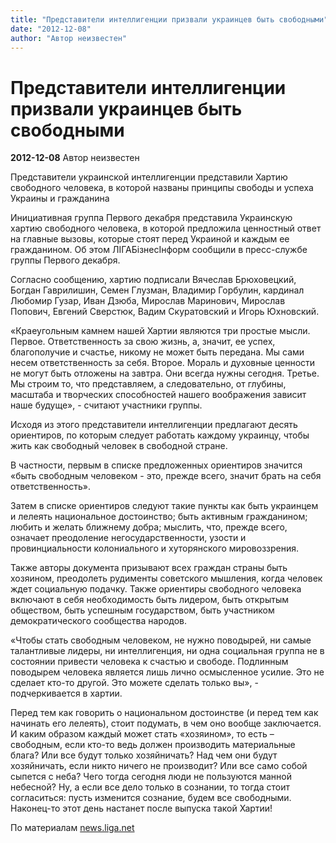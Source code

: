 ```yaml
---
title: "Представители интеллигенции призвали украинцев быть свободными"
date: "2012-12-08"
author: "Автор неизвестен"
---
```


# Представители интеллигенции призвали украинцев быть свободными

**2012-12-08** Автор неизвестен

Представители украинской интеллигенции представили Хартию свободного человека, в которой названы принципы свободы и успеха Украины и гражданина

Инициативная группа Первого декабря представила Украинскую хартию свободного человека, в которой предложила ценностный ответ на главные вызовы, которые стоят перед Украиной и каждым ее гражданином. Об этом ЛІГАБізнесІнформ сообщили в пресс-службе группы Первого декабря.

Согласно сообщению, хартию подписали Вячеслав Брюховецкий, Богдан Гаврилишин, Семен Глузман, Владимир Горбулин, кардинал Любомир Гузар, Иван Дзюба, Мирослав Маринович, Мирослав Попович, Евгений Сверстюк, Вадим Скуратовский и Игорь Юхновский.

«Краеугольным камнем нашей Хартии являются три простые мысли. Первое. Ответственность за свою жизнь, а, значит, ее успех, благополучие и счастье, никому не может быть передана. Мы сами несем ответственность за себя. Второе. Мораль и духовные ценности не могут быть отложены на завтра. Они всегда нужны сегодня. Третье. Мы строим то, что представляем, а следовательно, от глубины, масштаба и творческих способностей нашего воображения зависит наше будуще», - считают участники группы.

Исходя из этого представители интеллигенции предлагают десять ориентиров, по которым следует работать каждому украинцу, чтобы жить как свободный человек в свободной стране.

В частности, первым в списке предложенных ориентиров значится «быть свободным человеком - это, прежде всего, значит брать на себя ответственность».

Затем в списке ориентиров следуют такие пункты как быть украинцем и лелеять национальное достоинство; быть активным гражданином; любить и желать ближнему добра; мыслить, что, прежде всего, означает преодоление негосударственности, узости и провинциальности колониального и хуторянского мировоззрения.

Также авторы документа призывают всех граждан страны быть хозяином, преодолеть рудименты советского мышления, когда человек ждет социальную подачку. Также ориентиры свободного человека включают в себя необходимость быть лидером, быть открытым обществом, быть успешным государством, быть участником демократического сообщества народов.

«Чтобы стать свободным человеком, не нужно поводырей, ни самые талантливые лидеры, ни интеллигенция, ни одна социальная группа не в состоянии привести человека к счастью и свободе. Подлинным поводырем человека является лишь лично осмысленное усилие. Это не сделает кто-то другой. Это можете сделать только вы», - подчеркивается в хартии.

Перед тем как говорить о национальном достоинстве (и перед тем как начинать его лелеять), стоит подумать, в чем оно вообще заключается. И каким образом каждый может стать «хозяином», то есть – свободным, если кто-то ведь должен производить материальные блага? Или все будут только хозяйничать? Над чем они будут хозяйничать, если никто ничего не производит? Или все само собой сыпется с неба? Чего тогда сегодня люди не пользуются манной небесной? Ну, а если все дело только в сознании, то тогда стоит согласиться: пусть изменится сознание, будем все свободными. Наконец-то этот день настанет после выпуска такой Хартии!

По материалам [news.liga.net](http://news.liga.net/news/society/778539-predstaviteli_intelligentsii_prizvali_ukraintsev_byt_svobodnymi.htm)